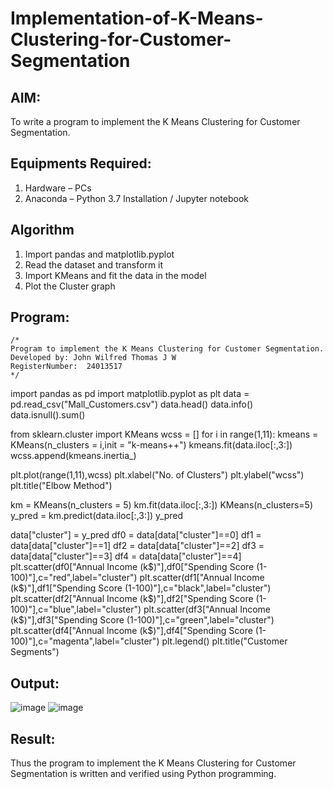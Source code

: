 # Implementation-of-K-Means-Clustering-for-Customer-Segmentation

## AIM:
To write a program to implement the K Means Clustering for Customer Segmentation.

## Equipments Required:
1. Hardware – PCs
2. Anaconda – Python 3.7 Installation / Jupyter notebook

## Algorithm
1. Import pandas and matplotlib.pyplot
2. Read the dataset and transform it
3. Import KMeans and fit the data in the model
4. Plot the Cluster graph

## Program:
```
/*
Program to implement the K Means Clustering for Customer Segmentation.
Developed by: John Wilfred Thomas J W
RegisterNumber:  24013517
*/
```
import pandas as pd
 import matplotlib.pyplot as plt
 data = pd.read_csv("Mall_Customers.csv")
 data.head()
 data.info()
 data.isnull().sum()


 from sklearn.cluster import KMeans
 wcss = []
 for i in range(1,11):
     kmeans = KMeans(n_clusters = i,init = "k-means++")
     kmeans.fit(data.iloc[:,3:])
     wcss.append(kmeans.inertia_)


 plt.plot(range(1,11),wcss)
 plt.xlabel("No. of Clusters")
 plt.ylabel("wcss")
 plt.title("Elbow Method")


 km = KMeans(n_clusters = 5)
 km.fit(data.iloc[:,3:])
 KMeans(n_clusters=5)
 y_pred = km.predict(data.iloc[:,3:])
 y_pred


 data["cluster"] = y_pred
 df0 = data[data["cluster"]==0]
 df1 = data[data["cluster"]==1]
 df2 = data[data["cluster"]==2]
 df3 = data[data["cluster"]==3]
 df4 = data[data["cluster"]==4]
 plt.scatter(df0["Annual Income (k$)"],df0["Spending Score (1-100)"],c="red",label="cluster")
 plt.scatter(df1["Annual Income (k$)"],df1["Spending Score (1-100)"],c="black",label="cluster")
 plt.scatter(df2["Annual Income (k$)"],df2["Spending Score (1-100)"],c="blue",label="cluster")
 plt.scatter(df3["Annual Income (k$)"],df3["Spending Score (1-100)"],c="green",label="cluster")
 plt.scatter(df4["Annual Income (k$)"],df4["Spending Score (1-100)"],c="magenta",label="cluster")
 plt.legend()
 plt.title("Customer Segments")

 
## Output:
![image](https://github.com/user-attachments/assets/2ad72d93-a070-4785-998b-0001665d2af2)
![image](https://github.com/user-attachments/assets/13f09300-5852-4a27-96e7-c18422ef21be)

## Result:
Thus the program to implement the K Means Clustering for Customer Segmentation is written and verified using Python programming.
